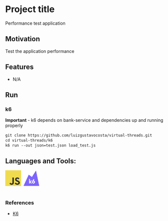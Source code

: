 # Project title
Performance test application

## Motivation
Test the application performance

## Features
- N/A

## Run
### k6
**Important** - k6 depends on bank-service and dependencies up and running properly
 ```shell
git clone https://github.com/luizgustavocosta/virtual-threads.git
cd virtual-threads/k6
k6 run --out json=test.json load_test.js
 ```

## Languages and Tools:
<div>
  <img width=50px src="../resources/imgs/javascript.png">&nbsp;
  <img width=50px src="../resources/imgs/k6.png">&nbsp;
</div>
</br>

### References
- [K6](https://k6.io/docs/)